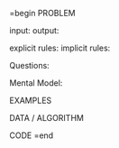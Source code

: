=begin
PROBLEM

input:
output:

explicit rules:
implicit rules:

Questions:

Mental Model:

EXAMPLES

DATA / ALGORITHM

CODE
=end